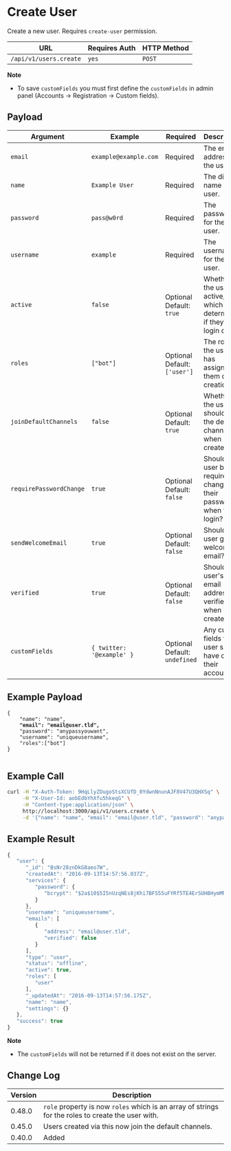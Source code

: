 # Create User

Create a new user. Requires `create-user` permission.

| URL                    | Requires Auth | HTTP Method |
| ---------------------- | ------------- | ----------- |
| `/api/v1/users.create` | `yes`         | `POST`      |

**Note**

* To save `customFields` you must first define the `customFields` in admin panel (Accounts -> Registration -> Custom fields).

## Payload

| Argument                | Example                   | Required                      | Description                                                            |
| ----------------------- | ------------------------- | ----------------------------- | ---------------------------------------------------------------------- |
| `email`                 | `example@example.com`     | Required                      | The email address for the user.                                        |
| `name`                  | `Example User`            | Required                      | The display name of the user.                                          |
| `password`              | `pass@w0rd`               | Required                      | The password for the user.                                             |
| `username`              | `example`                 | Required                      | The username for the user.                                             |
| `active`                | `false`                   | Optional Default: `true`      | Whether the user is active, which determines if they can login or not. |
| `roles`                 | `["bot"]`                 | Optional Default: `['user']`  | The roles the user has assigned to them on creation.                   |
| `joinDefaultChannels`   | `false`                   | Optional Default: `true`      | Whether the user should join the default channels when created.        |
| `requirePasswordChange` | `true`                    | Optional Default: `false`     | Should the user be required to change their password when they login?  |
| `sendWelcomeEmail`      | `true`                    | Optional Default: `false`     | Should the user get a welcome email?                                   |
| `verified`              | `true`                    | Optional Default: `false`     | Should the user's email address be verified when created?              |
| `customFields`          | `{ twitter: '@example' }` | Optional Default: `undefined` | Any custom fields the user should have on their account.               |

## Example Payload

<pre class="language-json"><code class="lang-json">{
    "name": "name", 
<strong>    "email": "email@user.tld", 
</strong>    "password": "anypassyouwant", 
    "username": "uniqueusername", 
    "roles":["bot"]
}

</code></pre>

## Example Call

```bash
curl -H "X-Auth-Token: 9HqLlyZOugoStsXCUfD_0YdwnNnunAJF8V47U3QHXSq" \
     -H "X-User-Id: aobEdbYhXfu5hkeqG" \
     -H "Content-type:application/json" \
     http://localhost:3000/api/v1/users.create \
     -d '{"name": "name", "email": "email@user.tld", "password": "anypassyouwant", "username": "uniqueusername", "roles":["bot","user"]}'
```

## Example Result

```javascript
{
   "user": {
      "_id": "BsNr28znDkG8aeo7W",
      "createdAt": "2016-09-13T14:57:56.037Z",
      "services": {
         "password": {
            "bcrypt": "$2a$10$5I5nUzqNEs8jKhi7BFS55uFYRf5TE4ErSUH8HymMNAbpMAvsOcl2C"
         }
      },
      "username": "uniqueusername",
      "emails": [
         {
            "address": "email@user.tld",
            "verified": false
         }
      ],
      "type": "user",
      "status": "offline",
      "active": true,
      "roles": [
         "user"
      ],
      "_updatedAt": "2016-09-13T14:57:56.175Z",
      "name": "name",
      "settings": {}
   },
   "success": true
}
```

**Note**

* The `customFields` will not be returned if it does not exist on the server.

## Change Log

| Version | Description                                                                                        |
| ------- | -------------------------------------------------------------------------------------------------- |
| 0.48.0  | `role` property is now `roles` which is an array of strings for the roles to create the user with. |
| 0.45.0  | Users created via this now join the default channels.                                              |
| 0.40.0  | Added                                                                                              |
